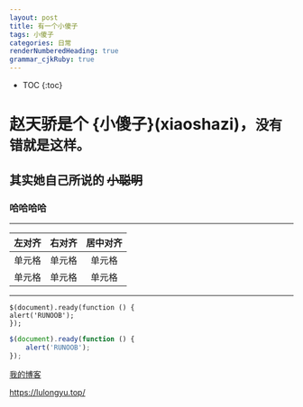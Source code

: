 ```yaml
---
layout: post
title: 有一个小傻子
tags: 小傻子
categories: 日常
renderNumberedHeading: true
grammar_cjkRuby: true
---
```


* TOC 
{:toc}

# 赵天骄是个 **{小傻子}(xiaoshazi)**，`没有错就是这样。`   

##  其实她自己所说的 ~~小聪明~~  


### 哈哈哈哈

***
| 左对齐 | 右对齐 | 居中对齐 |
| :-----| ----: | :----: |
| 单元格 | 单元格 | 单元格 |
| 单元格 | 单元格 | 单元格 |

***

	$(document).ready(function () {
    alert('RUNOOB');
	});

```javascript
$(document).ready(function () {
    alert('RUNOOB');
});
```



 [我的博客](https://lulongyu.top/)   
 
 
<https://lulongyu.top/>